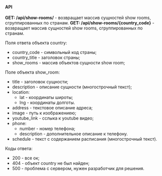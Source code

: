 #### API ####

**GET: /api/show-rooms/** - возвращает массив сущностей show rooms, сгруппированных по странам.
**GET: /api/show-rooms/{country_code}** - возвращает массив сущностей show rooms, сгруппированных по странам.

Поля ответа объекта country:
* country_code - символьный код страны;
* country_title - заголовок страны;
* show_rooms - массив объектов сущности show room;

Поле объекта show_room:

* title - заголовок сущности;
* description - описание сущности (многострочный текст);
* location:
    * lat - координаты широты;
    * lng - координаты долготы.
* address - текстовое описание адреса;
* image - путь к изображениею;
* youtube_link - сслыка к youtube видео;
* phone:
    * number - номер телефона;
    * description - дополнительное описание к телефону.
* schedule - текст с содержанием расписания (многострочный текст).

Коды ответа:

* 200 - все ок;
* 404 - объект country не был найден;
* 500 - проблема с сервером, нужен разработчик для решения.